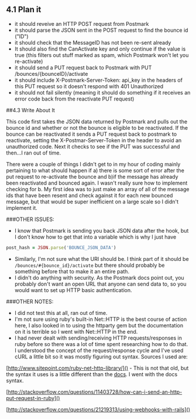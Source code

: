 ## 4.1 Plan it
* it should reveive an HTTP POST request from Postmark
* it should parse the JSON sent in the POST request to find the bounce id ("ID")
* it should check that the MessageID has not been re-sent already
* It should also find the CanActivate key and only continue if the value is true (this filters out stuff marked as spam, which Postmark won't let you re-activate)
* it should send a PUT request back to Postmark with PUT /bounces/{bounceID}/activate
* it should include X-Postmark-Server-Token: api_key in the headers of this PUT request so it doesn't respond with 401 Unauthorized
* it should not fail silently (meaning it should do something if it receives an error code back from the reactivate PUT request)

##4.3 Write About It

This code first takes the JSON data returned by Postmark and pulls out the bounce id and whether or not the bounce is eligible to be reactivated. If the bounce can be reactivated it sends a PUT request back to postmark to reactivate, setting the X-Postmar-Server-Token in the header to avoid an unauthorized code. Next it checks to see if the PUT was successful and then...I ran out of time.

There were a couple of things I didn't get to in my hour of coding mainly pertaining to what should happen if a) there is some sort of error after the put request to re-activate the bounce and b)if the message has already been reactivated and bounced again.  I wasn't really sure how to implement checking for b. My first idea was to just make an array of all of the message ids that have been resent and check against it for each new bounced message, but that would be super inefficient on a large scale so I didn't implement it.

###OTHER ISSUES:
* I know that Postmark is sending you back JSON data after the hook, but I don't know how to get that into a variable which is why I just have

```ruby
post_hash = JSON.parse('BOUNCE_JSON_DATA')
```
* Similarly, I'm not sure what the URI should be. I think part of it should be `/bounces/#{bounce_id}/activate` but there should probably be something before that to make it an entire path.
* I didn't do anything with security. As the Postmark docs point out, you probably don't want an open URL that anyone can send data to, so you would want to set up HTTP basic authentication.

###OTHER NOTES:
* I did not test this at all, ran out of time.
* I'm not sure using ruby's built-in Net::HTTP is the best course of action here, I also looked in to using the httparty gem but the documentation on it is terrible so I went with Net::HTTP in the end.
* I had never dealt with sending/receiving HTTP requests/responses in ruby before so there was a lot of time spent researching how to do that. I understood the concept of the request/response cycle and I've used cURL a little bit so it was mostly figuring out syntax. Sources I used are:

[http://www.sitepoint.com/ruby-net-http-library/]() - 
This is not that old, but the syntax it uses is a little different than the [docs](http://ruby-doc.org/stdlib-2.1.1/libdoc/net/http/rdoc/Net/HTTP.html). I went with the docs syntax.

[http://stackoverflow.com/questions/11403728/how-can-i-send-an-http-put-request-in-ruby]()

[http://stackoverflow.com/questions/21219313/using-webhooks-with-rails]()
